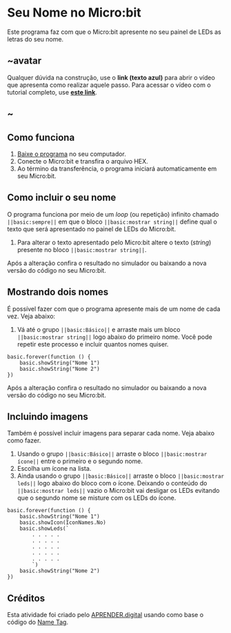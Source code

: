 # Seu Nome no Micro:bit
Este programa faz com que o Micro:bit apresente no seu painel de LEDs as letras do seu nome. 

## ~avatar

Qualquer dúvida na construção, use o **link (texto azul)** para abrir o vídeo que apresenta como realizar aquele passo. Para acessar o vídeo com o tutorial completo, use [**este link**](https://youtu.be/3d71vvRIwuY).

## ~

## Como funciona
1. [Baixe o programa](https://youtu.be/3d71vvRIwuY?t=1m16s) no seu computador.
1. Conecte o Micro:bit e transfira o arquivo HEX.
1. Ao término da transferência, o programa iniciará automaticamente em seu Micro:bit.

## Como incluir o seu nome
O programa funciona por meio de um *loop* (ou repetição) infinito chamado ```||basic:sempre||``` em que o bloco  ```||basic:mostrar string||``` define qual o texto que será apresentado no painel de LEDs do Micro:bit. 

1. Para alterar o texto apresentado pelo Micro:bit altere o texto (*string*) presente no bloco ```||basic:mostrar string||```.

Após a alteração confira o resultado no simulador ou baixando a nova versão do código no seu Micro:bit.

## Mostrando dois nomes
É possível fazer com que o programa apresente mais de um nome de cada vez. Veja abaixo:
1. Vá até o grupo ```||basic:Básico||``` e arraste mais um bloco ``||basic:mostrar string||`` logo abaixo do primeiro nome. Você pode repetir este processo e incluir quantos nomes quiser.

```blocks
basic.forever(function () {
    basic.showString("Nome 1")
    basic.showString("Nome 2")
})
```
Após a alteração confira o resultado no simulador ou baixando a nova versão do código no seu Micro:bit.

## Incluindo imagens
Também é possível incluir imagens para separar cada nome. Veja abaixo como fazer.
1. Usando o grupo ```||basic:Básico||``` arraste o bloco ```||basic:mostrar ícone||``` entre o primeiro e o segundo nome.
1. Escolha um ícone na lista.
1. Ainda usando o grupo ```||basic:Básico||``` arraste o bloco ```||basic:mostrar leds||``` logo abaixo do bloco com o ícone. Deixando o conteúdo do ```||basic:mostrar leds||``` vazio o Micro:bit vai desligar os LEDs evitando que o segundo nome se misture com os LEDs do ícone.

```blocks
basic.forever(function () {
    basic.showString("Nome 1")
    basic.showIcon(IconNames.No)
    basic.showLeds(`
        . . . . .
        . . . . .
        . . . . .
        . . . . .
        . . . . .
        `)
    basic.showString("Nome 2")
})
```

## Créditos
Esta atividade foi criado pelo [APRENDER.digital](https://aprender.digital) usando como base o código do [Name Tag](https://makecode.microbit.org/projects/name-tag).
